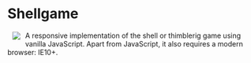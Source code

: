 Shellgame
=========

<img src="http://hqcasanova.github.io/shellgame/res/shellgame.png" align="left" hspace="10" vspace="1">

A responsive implementation of the shell or thimblerig game using vanilla JavaScript. Apart from JavaScript, it also requires a modern browser: IE10+.
